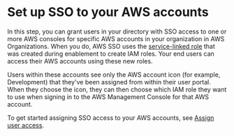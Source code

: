 # Set up SSO to your AWS accounts<a name="step3"></a>

In this step, you can grant users in your directory with SSO access to one or more AWS consoles for specific AWS accounts in your organization in AWS Organizations\. When you do, AWS SSO uses the [service\-linked role](using-service-linked-roles.md) that was created during enablement to create IAM roles\. Your end users can access their AWS accounts using these new roles\.

Users within these accounts see only the AWS account icon \(for example, Development\) that they've been assigned from within their user portal\. When they choose the icon, they can then choose which IAM role they want to use when signing in to the AWS Management Console for that AWS account\. 

To get started assigning SSO access to your AWS accounts, see [Assign user access](useraccess.md#assignusers)\.